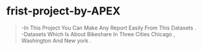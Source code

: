 # frist-project-by-APEX
>-In This Project You Can Make Any Report Easily From This Datasets .
>-Datasets Which Is About Bikeshare In Three Cities Chicago , Washington And New york .
